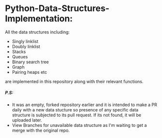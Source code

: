# Python-Data-Structures-Implementation:

All the data structures including:

* Singly linklist
* Doubly linklist
* Stacks
* Queues
* Binary search tree
* Graph
* Pairing heaps etc 

 are implemented in this repository along with their relevant functions. 

##### P.S:

* It was an empty, forked repository earlier and it is intended to make a PR daily with a new data stucture so presence of any specific data structure is subjected to its pull request. If its not found, it will be uploaded later.
* View Branches for unavailable data structure as I'm waiting to get a merge with the original repo.
